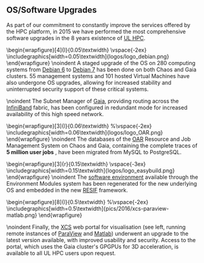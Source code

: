 ## OS/Software Upgrades

As part of our commitment to constantly improve the services offered by the HPC platform,
in 2015 we have performed the most comprehensive software upgrades in the 8 years existence of [UL HPC](https://hpc.uni.lu).

\begin{wrapfigure}[4]{l}{0.05\textwidth}
  \vspace{-2ex}
  \includegraphics[width=0.05\textwidth]{logos/logo_debian.png}
\end{wrapfigure}
\noindent
A staged upgrade of the OS on 280 computing systems from [Debian 6](https://www.debian.org/releases/squeeze/) to [Debian 7](https://www.debian.org/releases/wheezy/) has been done on both Chaos and Gaia clusters.
55 management systems and 101 hosted Virtual Machines have also undergone OS upgrades, allowing for increased stability and uninterrupted security support of these critical systems.

\noindent
The Subnet Manager of [Gaia](https://hpc.uni.lu/systems/gaia/), providing routing across the [InfiniBand](https://en.wikipedia.org/wiki/InfiniBand) fabric, has been configured in redundant mode for increased availability of this high speed network.

\begin{wrapfigure}[3]{l}{0.06\textwidth}
  %\vspace{-2ex}
  \includegraphics[width=0.06\textwidth]{logos/logo_OAR.png}
\end{wrapfigure}
\noindent The databases of the [OAR](https://oar.imag.fr/) Resource and Job Management System on Chaos and Gaia, containing the complete traces of __5 million user jobs__ <!-- (1.45M on Chaos since Feb. 8th, 2008, 3.55M on Gaia - since Dec 21st, 2011)-->, have been migrated from MySQL to PostgreSQL.

\begin{wrapfigure}[3]{r}{0.15\textwidth}
  \vspace{-3ex}
  \includegraphics[width=0.15\textwidth]{logos/logo_easybuild.png}
\end{wrapfigure}
\noindent
The [software environment](http://hpc.uni.lu/users/software/) available through the Environment Modules system has been regenerated for the new underlying OS and embedded in the new [RESIF](http://resif.readthedocs.org/en/latest/) framework.

\begin{wrapfigure}[8]{l}{0.5\textwidth}
  %\vspace{-2ex}
  \includegraphics[width=0.5\textwidth]{pics/2016/xcs-paraview-matlab.png}
\end{wrapfigure}

\noindent
Finally, the [XCS](https://xcs.uni.lux) web portal for visualisation (see left, running remote instances of [ParaView](http://paraview.org) and [Matlab](http://www.mathworks.com/products/matlab)) underwent an upgrade to the latest version available, with improved usability and security. Access to the portal, which uses the Gaia cluster's GPGPUs for 3D acceleration, is available to all UL HPC users upon request.

<!--
\begin{figure}[h]
%\vspace{-3ex}
    \centering.
    \includegraphics[width=0.75\textwidth]{pics/2016/xcs-paraview-matlab.png}
    %\caption*{\small Updated \href{https://xcs.uni.lux}{XCS} visualisation portal running remote instances of \href{http://paraview.org}{ParaView} and \href{http://www.mathworks.com/products/matlab}{Matlab}.}
    \vspace{-3ex}
\end{figure}
-->
